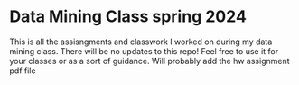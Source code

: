 # Data Mining Class spring 2024 

This is all the assisngments and classwork I worked on during my data mining class. 
There will be no updates to this repo!
Feel free to use it for your classes or as a sort of guidance. 
Will probably add the hw assignment pdf file